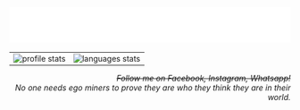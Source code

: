<a href="#choose-pinned-repositories">
    <img src="welcome.svg" alt="Welcome">
</a>
<table>
    <tr>
        <td>
            <img src="https://github-readme-stats.vercel.app/api?username=drendog&amp;show_icons=true&amp;bg_color=0d1117&amp;text_color=f8e3a1&amp;title_color=f9826c&amp;icon_color=6e40c9&hide_border=true"
                alt='profile stats'>
        </td>
        <td>
            <img src="https://github-readme-stats.vercel.app/api/top-langs/?username=drendog&amp;layout=compact&amp;bg_color=0d1117&amp;text_color=f8e3a1&amp;title_color=f9826c&amp;icon_color=6e40c9&amp;langs_count=10&hide_border=true"
                alt='languages stats'>
        </td>
    </tr>
</table>
<p align="right">
    <i>
        <s>Follow me on Facebook, Instagram, Whatsapp!</s>
        <br>
        No one needs ego miners to prove they are who they think they are in their world.
    </i>
</p>

